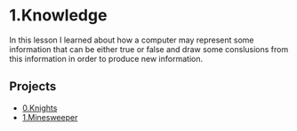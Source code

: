 # 1.Knowledge
In this lesson I learned about how a computer may represent some information that can be either true or false and draw some conslusions from this information in order to produce new information.

## Projects
  - [0.Knights](knights/README.md)
  - [1.Minesweeper](minesweeper/README.md)
